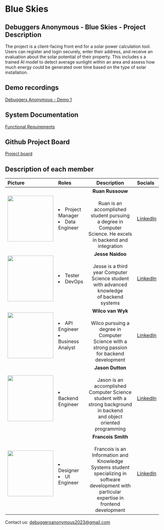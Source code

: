 # Blue Skies
## Debuggers Anonymous - Blue Skies - Project Description
The project is a client-facing front end for a solar power calculation tool. Users can register and login
securely, enter their address, and receive an evaluation about the solar potential of their property. This includes s a trained AI model to detect average sunlight within an area and assess how much energy could be generated over time based on the 
type of solar installation.

## Demo recordings
 <a href="">Debuggers Anonymous - Demo 1</a><br>


## System Documentation
<a href="">Functional Requirements</a>

## Github Project Board
<a href="https://github.com/orgs/COS301-SE-2023/projects/10">Project board</a>

## Description of each member
| Picture        | Roles | Description  | Socials |
| :------------- |:---|:--------------:| :-- |
| <img src="https://avatars.githubusercontent.com/u/112243059?v=4" width="150"> |<li>Project Manager<li>Data Engineer| <b>Ruan Russouw</b><br><br> Ruan is an accomplished student pursuing<br> a degree in Computer Science. He excels<br> in backend and integration| <a href="https://www.linkedin.com/in/ruan-rossouw-b7a442267/">LinkedIn</a> |
| <img src="https://avatars.githubusercontent.com/u/52546401?v=4" width="150">  |<li>Tester <li>DevOps| <b>Jesse Naidoo</b><br><br> Jesse is a third year Computer <br>Science student with advanced knowledge<br> of backend systems| <a href="https://www.linkedin.com/in/jesse-naidoo-348574206/">LinkedIn</a> |
| <img src="https://avatars.githubusercontent.com/u/104772223?v=4" width="150"> |<li>API Engineer<li>Business Analyst| <b>Wilco van Wyk</b><br><br>Wilco pursuing a degree in Computer <br> Science with a strong passion<br> for backend development | <a href="https://www.linkedin.com/in/wilco-van-wyk-5b7130268/">LinkedIn</a> |
| <img src="https://avatars.githubusercontent.com/u/105843184?v=4" width="150"> |<li>Backend Engineer| <b>Jason Dutton</b><br><br>Jason is an accomplished Computer Science <br> student with a strong background in backend<br> and object oriented programming | <a href="https://www.linkedin.com/in/jason-dutton-578b5a191/">LinkedIn</a> |
| <img src="https://avatars.githubusercontent.com/u/90509905?v=4" width="150">  |<li>Designer<li>UI Engineer|  <b>Francois Smith</b><br><br>Francois is an Information and Knowledge <br> Systems student specializing in software<br> development with particular expertise in<br> frontend development| <a href="https://www.linkedin.com/in/francois-smith-755a64272">LinkedIn</a> |

Contact us: debuggersanonymous2023@gmail.com
